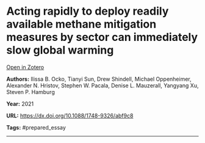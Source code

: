 # Acting rapidly to deploy readily available methane mitigation measures by sector can immediately slow global warming
[Open in Zotero](zotero://select/items/@OckoEtAl_2021)

**Authors:** Ilissa B. Ocko, Tianyi Sun, Drew Shindell, Michael Oppenheimer, Alexander N. Hristov, Stephen W. Pacala, Denise L. Mauzerall, Yangyang Xu, Steven P. Hamburg

**Year:** 2021

**URL:** https://dx.doi.org/10.1088/1748-9326/abf9c8

**Tags:** #prepared_essay 

---
